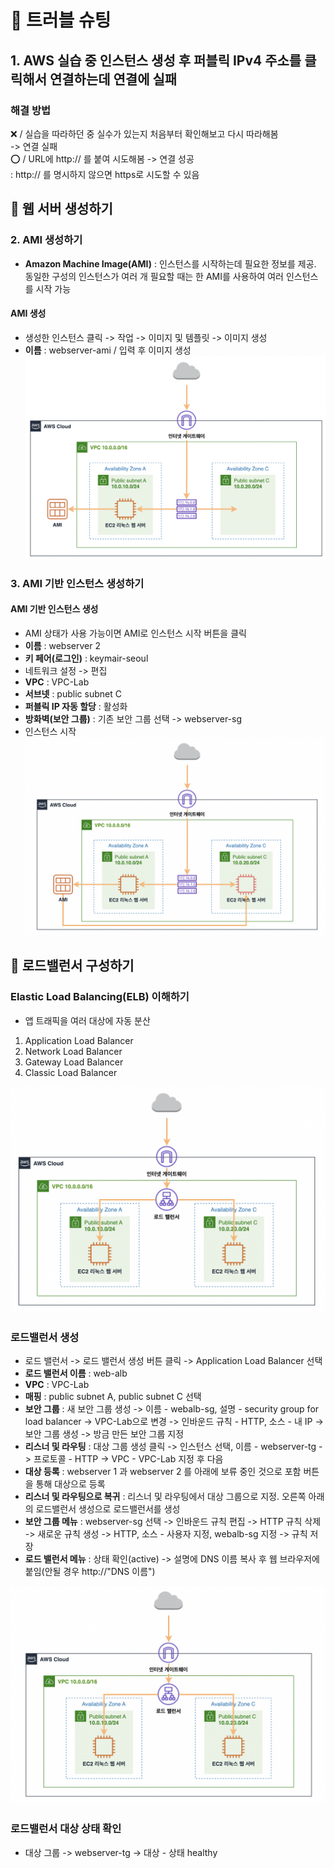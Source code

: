 # 🎯 트러블 슈팅
## 1. AWS 실습 중 인스턴스 생성 후 퍼블릭 IPv4 주소를 클릭해서 연결하는데 연결에 실패

### 해결 방법
❌ / 실습을 따라하던 중 실수가 있는지 처음부터 확인해보고 다시 따라해봄  
-> 연결 실패  
⭕️ / URL에 http:// 를 붙여 시도해봄 -> 연결 성공  
: http:// 를 명시하지 않으면 https로 시도할 수 있음

## 📌 웹 서버 생성하기

### 2. AMI 생성하기
- **Amazon Machine Image(AMI)**
: 인스턴스를 시작하는데 필요한 정보를 제공. 동일한 구성의 인스턴스가 여러 개 필요할 때는 한 AMI를 사용하여 여러 인스턴스를 시작 가능

#### AMI 생성
- 생성한 인스턴스 클릭 -> 작업 -> 이미지 및 템플릿 -> 이미지 생성
- **이름**
: webserver-ami / 입력 후 이미지 생성
![AMI 아키텍처](아키텍처-AMI.png)

### 3. AMI 기반 인스턴스 생성하기

#### AMI 기반 인스턴스 생성
- AMI 상태가 사용 가능이면 AMI로 인스턴스 시작 버튼을 클릭
- **이름**
: webserver 2
- **키 페어(로그인)**
: keymair-seoul
- 네트워크 설정 -> 편집
- **VPC**
: VPC-Lab
- **서브넷**
: public subnet C
- **퍼블릭 IP 자동 할당**
: 활성화
- **방화벽(보안 그룹)**
: 기존 보안 그룹 선택 -> webserver-sg
- 인스턴스 시작
![AMI 아키텍처2](아키텍처-AMI%20인스턴스.png)

## 📌 로드밸런서 구성하기

### Elastic Load Balancing(ELB) 이해하기
- 앱 트래픽을 여러 대상에 자동 분산
1. Application Load Balancer
2. Network Load Balancer
3. Gateway Load Balancer
4. Classic Load Balancer

![로드밸런싱 아키텍처](아키텍처-로드밸런싱.png)

### 로드밸런서 생성
- 로드 밸런서 -> 로드 밸런서 생성 버튼 클릭 -> Application Load Balancer 선택
- **로드 밸런서 이름**
: web-alb
- **VPC**
: VPC-Lab
- **매핑**
: public subnet A, public subnet C 선택
- **보안 그룹**
: 새 보안 그룹 생성 -> 이름 - webalb-sg, 설명 - security group for load balancer -> VPC-Lab으로 변경 -> 인바운드 규칙 - HTTP, 소스 - 내 IP -> 보안 그룹 생성 -> 방금 만든 보안 그룹 지정
- **리스너 및 라우팅**
: 대상 그룹 생성 클릭 -> 인스턴스 선택, 이름 - webserver-tg -> 프로토콜 - HTTP -> VPC - VPC-Lab 지정 후 다음
- **대상 등록**
: webserver 1 과 webserver 2 를 아래에 보류 중인 것으로 포함 버튼을 통해 대상으로 등록
- **리스너 및 라우팅으로 복귀**
: 리스너 및 라우팅에서 대상 그룹으로 지정. 오른쪽 아래의 로드밸런서 생성으로 로드밸런서를 생성
- **보안 그룹 메뉴**
: webserver-sg 선택 -> 인바운드 규칙 편집 -> HTTP 규칙 삭제 -> 새로운 규칙 생성 -> HTTP, 소스 - 사용자 지정, webalb-sg 지정 -> 규칙 저장
- **로드 밸런서 메뉴**
: 상태 확인(active) -> 설명에 DNS 이름 복사 후 웹 브라우저에 붙임(안될 경우 http://"DNS 이름")

![로드밸런싱2 아키텍처](아키텍처-로드밸런싱2.png)

### 로드밸런서 대상 상태 확인
- 대상 그룹 -> webserver-tg -> 대상 - 상태 healthy